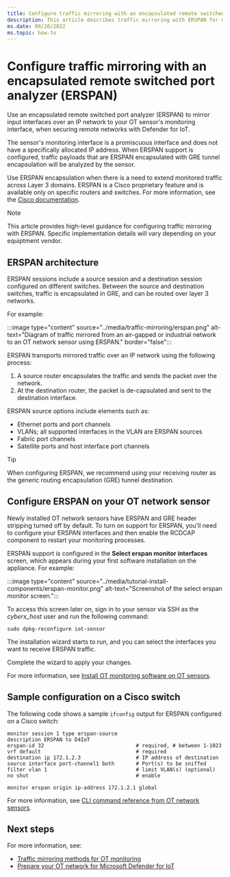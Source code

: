 ```yaml
---
title: Configure traffic mirroring with an encapsulated remote switched port analyzer (ERSPAN) - Microsoft Defender for IoT
description: This article describes traffic mirroring with ERSPAN for monitoring with Microsoft Defender for IoT.
ms.date: 09/20/2022
ms.topic: how-to
---
```


# Configure traffic mirroring with an encapsulated remote switched port analyzer (ERSPAN)

Use an encapsulated remote switched port analyzer (ERSPAN) to mirror input interfaces over an IP network to your OT sensor's monitoring interface, when securing remote networks with Defender for IoT.

The sensor's monitoring interface is a promiscuous interface and does not have a specifically allocated IP address. When ERSPAN support is configured, traffic payloads that are ERSPAN encapsulated with GRE tunnel encapsulation will be analyzed by the sensor.

Use ERSPAN encapsulation when there is a need to extend monitored traffic across Layer 3 domains. ERSPAN is a Cisco proprietary feature and is available only on specific routers and switches. For more information, see the [Cisco documentation](https://learningnetwork.cisco.com/s/article/span-rspan-erspan).

> [!NOTE]
> This article provides high-level guidance for configuring traffic mirroring with ERSPAN. Specific implementation details will vary depending on your equiptment vendor.
>

## ERSPAN architecture

ERSPAN sessions include a source session and a destination session configured on different switches. Between the source and destination switches, traffic is encapsulated in GRE, and can be routed over layer 3 networks.

For example:

:::image type="content" source="../media/traffic-mirroring/erspan.png" alt-text="Diagram of traffic mirrored from an air-gapped or industrial network to an OT network sensor using ERSPAN." border="false":::

ERSPAN transports mirrored traffic over an IP network using the following process:

1. A source router encapsulates the traffic and sends the packet over the network.
1. At the destination router, the packet is de-capsulated and sent to the destination interface.

ERSPAN source options include elements such as:

- Ethernet ports and port channels
- VLANs; all supported interfaces in the VLAN are ERSPAN sources
- Fabric port channels
- Satellite ports and host interface port channels

> [!TIP]
> When configuring ERSPAN, we recommend using your receiving router as the generic routing encapsulation (GRE) tunnel destination.
>

## Configure ERSPAN on your OT network sensor

Newly installed OT network sensors have ERSPAN and GRE header stripping turned off by default. To turn on support for ERSPAN, you'll need to configure your ERSPAN interfaces and then enable the RCDCAP component to restart your monitoring processes.

ERSPAN support is configured in the **Select erspan monitor interfaces** screen, which appears during your first software installation on the appliance. For example:

:::image type="content" source="../media/tutorial-install-components/erspan-monitor.png" alt-text="Screenshot of the select erspan monitor screen.":::

To access this screen later on, sign in to your sensor via SSH as the *cyberx_host* user and run the following command:

```console
sudo dpkg-reconfigure iot-sensor
```

The installation wizard starts to run, and you can select the interfaces you want to receive ERSPAN traffic.

Complete the wizard to apply your changes.

For more information, see [Install OT monitoring software on OT sensors](../how-to-install-software.md).

## Sample configuration on a Cisco switch

The following code shows a sample `ifconfig` output for ERSPAN configured on a Cisco switch:

```cli
monitor session 1 type erspan-source
description ERSPAN to D4IoT
erspan-id 32                              # required, # between 1-1023
vrf default                               # required
destination ip 172.1.2.3                  # IP address of destination
source interface port-channel1 both       # Port(s) to be sniffed
filter vlan 1                             # limit VLAN(s) (optional)
no shut                                   # enable

monitor erspan origin ip-address 172.1.2.1 global
```

 For more information, see [CLI command reference from OT network sensors](../cli-ot-sensor.md).

## Next steps

For more information, see:

- [Traffic mirroring methods for OT monitoring](../best-practices/traffic-mirroring-methods.md)
- [Prepare your OT network for Microsoft Defender for IoT](../how-to-set-up-your-network.md)
